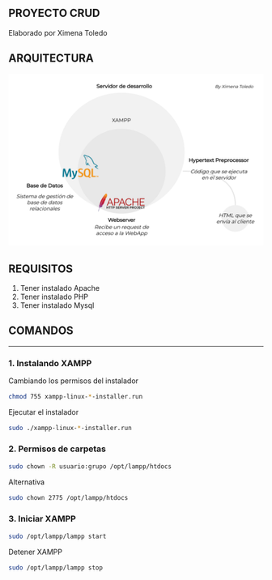 ## PROYECTO CRUD 
Elaborado por Ximena Toledo

## ARQUITECTURA
![alt](img/1.png)

## REQUISITOS
1. Tener instalado Apache
2. Tener instalado PHP
3. Tener instalado Mysql

## COMANDOS 
---

### 1. Instalando XAMPP


Cambiando los permisos del instalador

```bash
chmod 755 xampp-linux-*-installer.run
```

Ejecutar el instalador

```bash
sudo ./xampp-linux-*-installer.run
```

### 2. Permisos de carpetas

```bash
sudo chown -R usuario:grupo /opt/lampp/htdocs
```

Alternativa
```bash
sudo chown 2775 /opt/lampp/htdocs
```
### 3. Iniciar XAMPP

```bash
sudo /opt/lampp/lampp start
```

Detener XAMPP
```bash
sudo /opt/lampp/lampp stop
```
